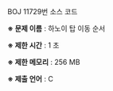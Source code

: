 BOJ 11729번 소스 코드

<b>※ 문제 이름</b> : 하노이 탑 이동 순서

<b>※ 제한 시간</b> : 1 초

<b>※ 제한 메모리</b> : 256 MB

<b>※ 제출 언어</b> : C
